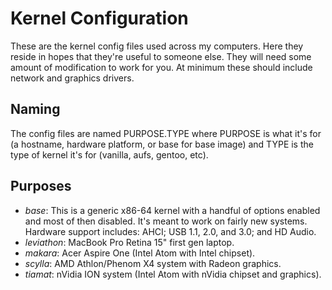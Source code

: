 Kernel Configuration
====================
These are the kernel config files used across my computers. Here they reside in hopes that they're useful to someone else. They will need some amount of modification to work for you. At minimum these should include network and graphics drivers.

Naming
------
The config files are named PURPOSE.TYPE where PURPOSE is what it's for (a hostname, hardware platform, or base for base image) and TYPE is the type of kernel it's for (vanilla, aufs, gentoo, etc).

Purposes
--------
- *base*: This is a generic x86-64 kernel with a handful of options enabled and most of then disabled. It's meant to work on fairly new systems. Hardware support includes: AHCI; USB 1.1, 2.0, and 3.0; and HD Audio.
- *leviathon*: MacBook Pro Retina 15" first gen laptop.
- *makara*: Acer Aspire One (Intel Atom with Intel chipset).
- *scylla*: AMD Athlon/Phenom X4 system with Radeon graphics.
- *tiamat*: nVidia ION system (Intel Atom with nVidia chipset and graphics).
